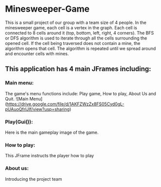 # Minesweeper-Game
This is a small project of our group with a team size of 4 people.
In the minesweeper game, each cell is a vertex in the graph. Each cell is connected to 8 cells around it (top, bottom, left, right, 4 corners). The BFS or DFS algorithm is used to iterate through all the cells surrounding the opened cell. If the cell being traversed does not contain a mine, the algorithm opens that cell. The algorithm is repeated until we spread around and encounter cells with mines.
  ## This application has 4 main JFrames including:
  ### Main menu:
  The game's menu functions include: Play game, How to play, About Us and Quit.
  ![Main Menu] (https://drive.google.com/file/d/1AKFZWzZx8FS05Cyd0gL-pUAuoQfrlJIf/view?usp=sharing)
  ### Play(Gui()):
  Here is the main gameplay image of the game.
  ### How to play:
  This JFrame instructs the player how to play
  ### About us:
  Introducing the project team
